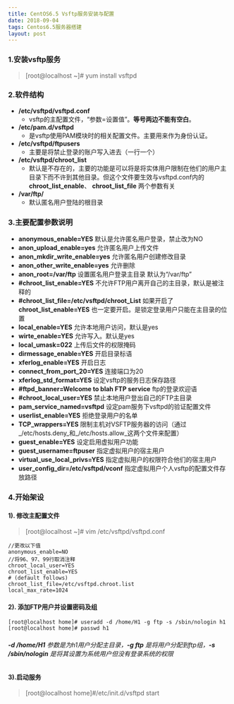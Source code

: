 ```yaml
---
title: CentOS6.5 Vsftp服务安装与配置
date: 2018-09-04
tags: Centos6.5服务器搭建
layout: post
---
```


### 1.安装vsftp服务
>[root@localhost ~]# yum install vsftpd

### 2.软件结构
- **/etc/vsftpd/vsftpd.conf**
    - vsftp的主配置文件，“参数=设置值”。**等号两边不能有空白**。
- **/etc/pam.d/vsftpd**
    - 是vsftp使用PAM模块时的相关配置文件。主要用来作为身份认证。
- **/etc/vsftpd/ftpusers**
    - 主要是将禁止登录的账户写入进去（一行一个）
- **/etc/vsftpd/chroot_list**
    - 默认是不存在的，主要的功能是可以将是将实体用户限制在他们的用户主目录下而不许到其他目录。但这个文件要生效与vsftpd.conf内的 **chroot_list_enable**、 **chroot_list_file** 两个参数有关
- **/var/ftp/**
    - 默认匿名用户登陆的根目录

### 3.主要配置参数说明
- **anonymous_enable=YES**
默认是允许匿名用户登录，禁止改为NO
- **anon_upload_enable=yes**
允许匿名用户上传文件
- **anon_mkdir_write_enable=yes**
允许匿名用户创建修改目录  
- **anon_other_write_enable=yes**
允许删除
- **anon_root=/var/ftp**
设置匿名用户登录主目录  默认为“/var/ftp”
- **#chroot_list_enable=YES**
不允许FTP用户离开自己的主目录，默认是被注释的
- **#chroot_list_file=/etc/vsftpd/chroot_List**
如果开启了 **chroot_list_enable=YES** 也一定要开启。是锁定登录用户只能在主目录的位置
- **local_enable=YES**
允许本地用户访问，默认是yes
- **wirte_enable=YES**
允许写入。默认是yes
- **local_umask=022**
上传后文件的权限掩码
- **dirmessage_enable=YES**
开启目录标语
- **xferlog_enable=YES**
开启日志
- **connect_from_port_20=YES**
连接端口为20
- **xferlog_std_format=YES**
设定vsftp的服务日志保存路径
- **#ftpd_banner=Welcome to blah FTP service**
ftp的登录欢迎语
- **#chroot_local_user=YES**
禁止本地用户登出自己的FTP主目录
- **pam_service_named=vsftpd**
设定pam服务下vsftpd的验证配置文件
- **userlist_enable=YES**
拒绝登录用户的名单
- **TCP_wrappers=YES**
限制主机对VSFTP服务器的访问（通过_/etc/hosts.deny_和_/etc/hosts.allow_这两个文件来配置）
- **guest_enable=YES**
设定启用虚拟用户功能
- **guest_username=ftpuser**
指定虚拟用户的宿主用户
- **virtual_use_local_privs=YES**
指定虚拟用户的权限符合他们的宿主用户
- **user_config_dir=/etc/vsftpd/vconf**
指定虚拟用户个人vsftp的配置文件存放路径

### 4.开始架设
#### 1). 修改主配置文件
>[root@localhost ~]# vim /etc/vsftpd/vsftpd.conf

```
//更改以下值
anonymous_enable=NO
//将96、97、99行取消注释
chroot_local_user=YES
chroot_list_enable=YES
# (default follows)
chroot_list_file=/etc/vsftpd.chroot.list
local_max_rate=1024
```
#### 2). 添加FTP用户并设置密码及组
```
[root@localhost home]# useradd -d /home/H1 -g ftp -s /sbin/nologin h1
[root@localhost home]# passwd h1
```
###### **-d /home/H1** 参数是为h1用户分配主目录，**-g ftp** 是将用户分配到ftp组，**-s /sbin/nologin** 是将其设置为系统用户但没有登录系统的权限
#### 3).启动服务
>[root@localhost home]#/etc/init.d/vsftpd start

